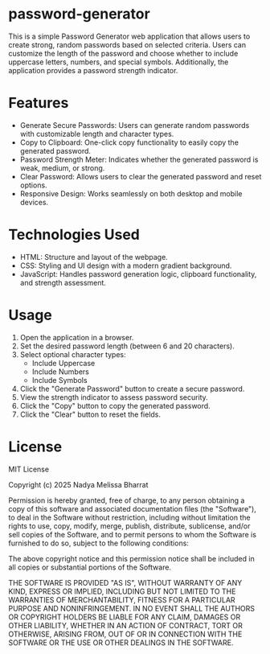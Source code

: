 # password-generator

This is a simple Password Generator web application that allows users to create strong, random passwords based on selected criteria. Users can customize the length of the password and choose whether to include uppercase letters, numbers, and special symbols. Additionally, the application provides a password strength indicator.

# Features

- Generate Secure Passwords: Users can generate random passwords with customizable length and character types.
- Copy to Clipboard: One-click copy functionality to easily copy the generated password.
- Password Strength Meter: Indicates whether the generated password is weak, medium, or strong.
- Clear Password: Allows users to clear the generated password and reset options.
- Responsive Design: Works seamlessly on both desktop and mobile devices.

# Technologies Used

- HTML: Structure and layout of the webpage.
- CSS: Styling and UI design with a modern gradient background.
- JavaScript: Handles password generation logic, clipboard functionality, and strength assessment.

# Usage

1) Open the application in a browser.
2) Set the desired password length (between 6 and 20 characters).
3) Select optional character types:
   - Include Uppercase
   - Include Numbers
   - Include Symbols
4) Click the "Generate Password" button to create a secure password.
5) View the strength indicator to assess password security.
6) Click the "Copy" button to copy the generated password.
7) Click the "Clear" button to reset the fields.

# License

MIT License

Copyright (c) 2025 Nadya Melissa Bharrat

Permission is hereby granted, free of charge, to any person obtaining a copy of this software and associated documentation files (the "Software"), to deal in the Software without restriction, including without limitation the rights to use, copy, modify, merge, publish, distribute, sublicense, and/or sell copies of the Software, and to permit persons to whom the Software is furnished to do so, subject to the following conditions:

The above copyright notice and this permission notice shall be included in all copies or substantial portions of the Software.

THE SOFTWARE IS PROVIDED "AS IS", WITHOUT WARRANTY OF ANY KIND, EXPRESS OR IMPLIED, INCLUDING BUT NOT LIMITED TO THE WARRANTIES OF MERCHANTABILITY, FITNESS FOR A PARTICULAR PURPOSE AND NONINFRINGEMENT. IN NO EVENT SHALL THE AUTHORS OR COPYRIGHT HOLDERS BE LIABLE FOR ANY CLAIM, DAMAGES OR OTHER LIABILITY, WHETHER IN AN ACTION OF CONTRACT, TORT OR OTHERWISE, ARISING FROM, OUT OF OR IN CONNECTION WITH THE SOFTWARE OR THE USE OR OTHER DEALINGS IN THE SOFTWARE.
